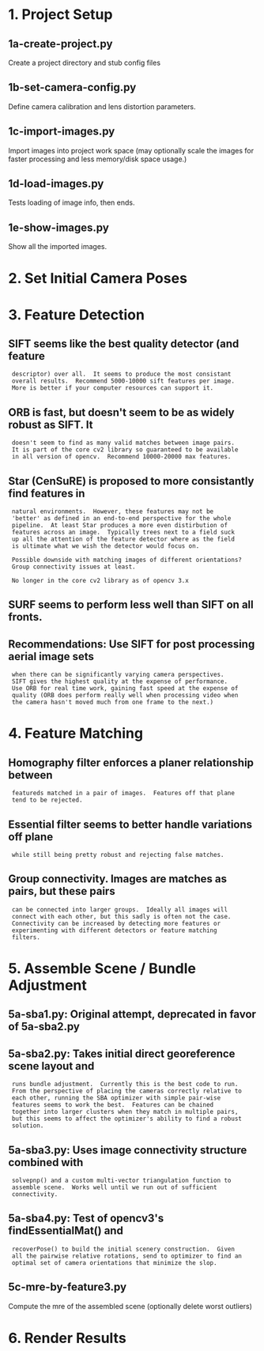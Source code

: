 # 1. Project Setup

## 1a-create-project.py

Create a project directory and stub config files

## 1b-set-camera-config.py

Define camera calibration and lens distortion parameters.

## 1c-import-images.py

Import images into project work space (may optionally scale the images for
faster processing and less memory/disk space usage.)

## 1d-load-images.py

Tests loading of image info, then ends.

## 1e-show-images.py

Show all the imported images.


# 2. Set Initial Camera Poses

# 3. Feature Detection

  ## SIFT seems like the best quality detector (and feature
     descriptor) over all.  It seems to produce the most consistant
     overall results.  Recommend 5000-10000 sift features per image.
     More is better if your computer resources can support it.

  ## ORB is fast, but doesn't seem to be as widely robust as SIFT.  It
     doesn't seem to find as many valid matches between image pairs.
     It is part of the core cv2 library so guaranteed to be available
     in all version of opencv.  Recommend 10000-20000 max features.

  ## Star (CenSuRE) is proposed to more consistantly find features in
     natural environments.  However, these features may not be
     'better' as defined in an end-to-end perspective for the whole
     pipeline.  At least Star produces a more even distirbution of
     features across an image.  Typically trees next to a field suck
     up all the attention of the feature detector where as the field
     is ultimate what we wish the detector would focus on.

     Possible downside with matching images of different orientations?
     Group connectivity issues at least.

     No longer in the core cv2 library as of opencv 3.x
   
  ## SURF seems to perform less well than SIFT on all fronts.

  ## Recommendations: Use SIFT for post processing aerial image sets
     when there can be significantly varying camera perspectives.
     SIFT gives the highest quality at the expense of performance.
     Use ORB for real time work, gaining fast speed at the expense of
     quality (ORB does perform really well when processing video when
     the camera hasn't moved much from one frame to the next.)

# 4. Feature Matching

  ## Homography filter enforces a planer relationship between
     featureds matched in a pair of images.  Features off that plane
     tend to be rejected.

  ## Essential filter seems to better handle variations off plane
     while still being pretty robust and rejecting false matches.

  ## Group connectivity.  Images are matches as pairs, but these pairs
     can be connected into larger groups.  Ideally all images will
     connect with each other, but this sadly is often not the case.
     Connectivity can be increased by detecting more features or
     experimenting with different detectors or feature matching
     filters.
  
# 5. Assemble Scene / Bundle Adjustment

  ## 5a-sba1.py: Original attempt, deprecated in favor of 5a-sba2.py

  ## 5a-sba2.py: Takes initial direct georeference scene layout and
     runs bundle adjustment.  Currently this is the best code to run.
     From the perspective of placing the cameras correctly relative to
     each other, running the SBA optimizer with simple pair-wise
     features seems to work the best.  Features can be chained
     together into larger clusters when they match in multiple pairs,
     but this seems to affect the optimizer's ability to find a robust
     solution.

  ## 5a-sba3.py: Uses image connectivity structure combined with
     solvepnp() and a custom multi-vector triangulation function to
     assemble scene.  Works well until we run out of sufficient
     connectivity.

  ## 5a-sba4.py: Test of opencv3's findEssentialMat() and
     recoverPose() to build the initial scenery construction.  Given
     all the pairwise relative rotations, send to optimizer to find an
     optimal set of camera orientations that minimize the slop.

## 5c-mre-by-feature3.py

Compute the mre of the assembled scene (optionally delete worst outliers)


# 6. Render Results